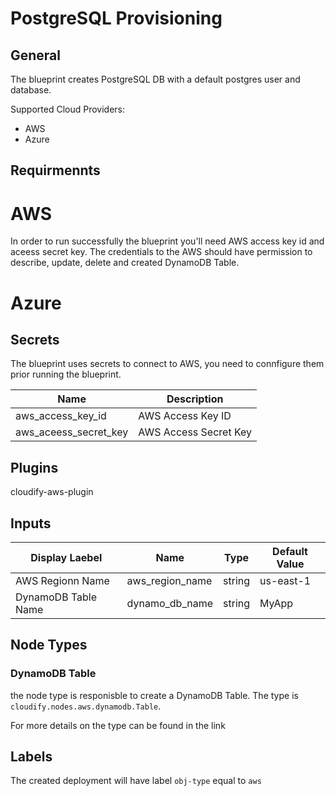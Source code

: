 # PostgreSQL Provisioning

## General

The blueprint creates PostgreSQL DB with a default postgres user and database. 

Supported Cloud Providers:

 * AWS
 * Azure

## Requirmennts

# AWS

In order to run successfully the blueprint you'll need AWS access key id and aceess secret key. The credentials to the AWS should have permission to describe, update, delete and created DynamoDB Table.

# Azure



## Secrets

The blueprint uses secrets to connect to AWS, you need to connfigure them prior running the blueprint.

| Name                  | Description           |
| --------------------- | --------------------- |
| aws_access_key_id     | AWS Access Key ID     |
| aws_aceess_secret_key | AWS Access Secret Key |


## Plugins

cloudify-aws-plugin

## Inputs

| Display Laebel      | Name            | Type   | Default Value |
| ------------------- | --------------- | ------ | ------------- |
| AWS Regionn Name    | aws_region_name | string | us-east-1     |
| DynamoDB Table Name | dynamo_db_name  | string | MyApp         |


## Node Types

### DynamoDB Table
the node type is responisble to create a DynamoDB Table.
The type is `cloudify.nodes.aws.dynamodb.Table`. 

For more details on the type can be found in the link

## Labels

The created deployment will have label `obj-type` equal to `aws`
